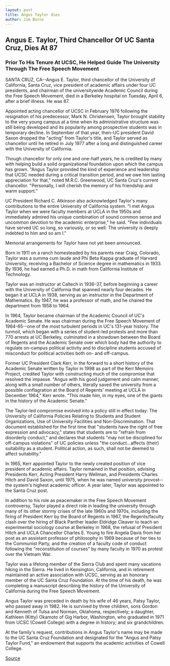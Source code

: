 ```yaml
---
layout: post
title: Angus Taylor dies
author: Jim Burns
---
```


## Angus E. Taylor, Third Chancellor Of UC Santa Cruz, Dies At 87

### Prior To His Tenure At UCSC, He Helped Guide The University Through The Free Speech Movement

SANTA CRUZ, CA--Angus E. Taylor, third chancellor of the University of California, Santa Cruz, vice president of academic affairs under four UC presidents, and chairman of the universitywide Academic Council during the Free Speech Movement, died in a Berkeley hospital on Tuesday, April 6, after a brief illness. He was 87.

Appointed acting chancellor of UCSC in February 1976 following the resignation of his predecessor, Mark N. Christensen, Taylor brought stability to the very young campus at a time when its administrative structure was still being developed and its popularity among prospective students was in temporary decline. In September of that year, then-UC president David Saxon dropped the "acting" from Taylor's title, and Taylor served as chancellor until he retired in July 1977 after a long and distinguished career with the University of California.

Though chancellor for only one and one-half years, he is credited by many with helping build a solid organizational foundation upon which the campus has grown. "Angus Taylor provided the kind of experience and leadership that UCSC needed during a critical transition period, and we owe him lasting appreciation for that," noted M.R.C. Greenwood, UC Santa Cruz's current chancellor. "Personally, I will cherish the memory of his friendship and warm support."

UC President Richard C. Atkinson also acknowledged Taylor's many contributions to the entire University of California system. "I met Angus Taylor when we were faculty members at UCLA in the 1950s and immediately admired his unique combination of sound common sense and uncommon devotion to the academic enterprise," he said. "Few individuals have served UC so long, so variously, or so well. The university is deeply indebted to him and so am I."

Memorial arrangements for Taylor have not yet been announced.

Born in 1911 on a ranch homesteaded by his parents near Craig, Colorado, Taylor was a summa cum laude and Phi Beta Kappa graduate of Harvard University, receiving a Bachelor of Science degree in mathematics in 1933. By 1936, he had earned a Ph.D. in math from California Institute of Technology.

Taylor was an instructor at Caltech in 1936-37, before beginning a career with the University of California that spanned nearly four decades. He began it at UCLA in 1938, serving as an instructor in the Department of Mathematics. By 1947, he was a professor of math, and he chaired the department from 1958 to 1964.

In 1964, Taylor became chairman of the Academic Council of UC's Academic Senate. He was chairman during the Free Speech Movement of 1964-65--one of the most turbulent periods in UC's 131-year history. The turmoil, which began with a series of student-led protests and more than 770 arrests at UC Berkeley, culminated in a showdown between the Board of Regents and the Academic Senate over which body had the authority to regulate on-campus political activity and to discipline students accused of misconduct for political activities both on- and off-campus.

Former UC President Clark Kerr, in the forward to a short history of the Academic Senate written by Taylor in 1998 as part of the Kerr Memoirs Project, credited Taylor with constructing much of the compromise that resolved the impasse. "Angus with his good judgement and calm manner, along with a small number of others, literally saved the university from a possible conflagration at the Board of Regents' meeting at UCLA in December 1964," Kerr wrote. "This made him, in my eyes, one of the giants in the history of the Academic Senate."

The Taylor-led compromise evolved into a policy still in effect today: The University of California Policies Relating to Students and Student Organizations, Use of University Facilities and Non-Discrimination. That document established for the first time that "students have the right of free expression and advocacy," states that students are to "refrain from disorderly conduct," and declares that students "may not be disciplined for off-campus violations" of UC policies unless "the conduct...affects (their) suitability as a student. Political action, as such, shall not be deemed to affect suitability."

In 1965, Kerr appointed Taylor to the newly created position of vice president of academic affairs. Taylor remained in that position, advising Presidents Kerr, Acting President Harry Wellman, and Presidents Charles Hitch and David Saxon, until 1975, when he was named university provost--the system's highest academic officer. A year later, Taylor was appointed to the Santa Cruz post.

In addition to his role as peacemaker in the Free Speech Movement controversy, Taylor played a direct role in leading the university through many of its other stormy crises of the late 1960s and 1970s, including the firing of President Kerr by the Board of Regents in 1967, the Regents/faculty clash over the hiring of Black Panther leader Eldridge Cleaver to teach an experimental sociology course at Berkeley in 1968, the refusal of President Hitch and UCLA Chancellor Charles E. Young to fire Angela Davis from her post as an assistant professor of philosophy in 1969 because of her ties to the Communist Party, and the creation of a faculty code of conduct following the "reconstitution of courses" by many faculty in 1970 as protest over the Vietnam War.

Taylor was a lifelong member of the Sierra Club and spent many vacations hiking in the Sierra. He lived in Kensington, California, and in retirement maintained an active association with UCSC, serving as an honorary member of the UC Santa Cruz Foundation. At the time of his death, he was completing a manuscript describing the history of the University of California during the Free Speech Movement.

Angus Taylor was preceded in death by his wife of 46 years, Patsy Taylor, who passed away in 1982. He is survived by three children, sons Gordon and Kenneth of Tulsa and Norman, Oklahoma, respectively; a daughter, Kathleen (Kitty) Okamoto of Gig Harbor, Washington, who graduated in 1971 from UCSC (Cowell College) with a degree in history; and six grandchildren.

At the family's request, contributions in Angus Taylor's name may be made to the UC Santa Cruz Foundation and designated for the "Angus and Patsy Taylor Fund," an endowment that supports the academic activities of Cowell College.

[Source](http://www1.ucsc.edu/news_events/press_releases/archive/98-99/04-99/taylor.htm "Permalink to UC Santa Cruz: Angus Taylor dies")